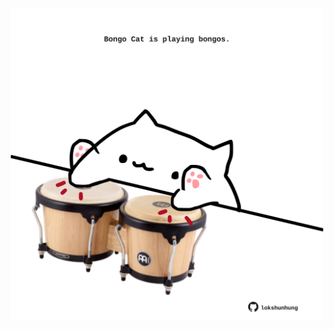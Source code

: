 <!-- built at 29/04/2025, 23:00:33 UTC -->
<p align="center">
  <img width="500" height="500" src="./ReadmeImage.svg">
</p>

